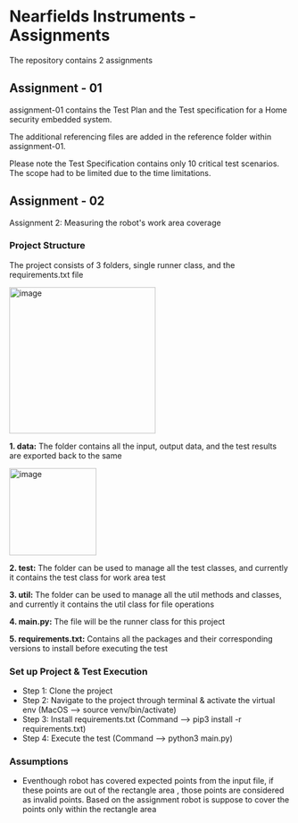 # Nearfields Instruments - Assignments
The repository contains 2 assignments

## Assignment - 01
assignment-01 contains the Test Plan and the Test specification for a Home security embedded system.

The additional referencing files are added in the reference folder within assignment-01.

Please note the Test Specification contains only 10 critical test scenarios. The scope had to be limited due to the time limitations.


## Assignment - 02
Assignment 2: Measuring the robot's work area coverage

### Project Structure
The project consists of 3 folders, single runner class, and the requirements.txt file

<img width="262" alt="image" src="https://user-images.githubusercontent.com/107974358/182582959-6a9edd28-b076-4eb9-a484-572f5ba093ac.png">

**1. data:** The folder contains all the input, output data, and the test results are exported back to the same

<img width="156" alt="image" src="https://user-images.githubusercontent.com/107974358/182584142-75cbbc93-18e5-430a-9b46-427efd5fe3a0.png">

**2. test:** The folder can be used to manage all the test classes, and currently it contains the test class for work area test

**3. util:** The folder can be used to manage all the util methods and classes, and currently it contains the util class for file operations

**4. main.py:** The file will be the runner class for this project

**5. requirements.txt:** Contains all the packages and their corresponding versions to install before executing the test

### Set up Project & Test Execution
<ul>
  <li>Step 1: Clone the project</li>
  <li>Step 2: Navigate to the project through terminal & activate the virtual env (MacOS --> source venv/bin/activate)</li>
  <li>Step 3: Install requirements.txt (Command --> pip3 install -r requirements.txt)</li>
  <li>Step 4: Execute the test (Command --> python3 main.py)</li>
</ul>

### Assumptions
<ul>
  <li>Eventhough robot has covered expected points from the input file, if these points are out of the rectangle area , those points are considered as invalid points. Based on the assignment robot is suppose to cover the points only within the rectangle area</li>
</ul>

